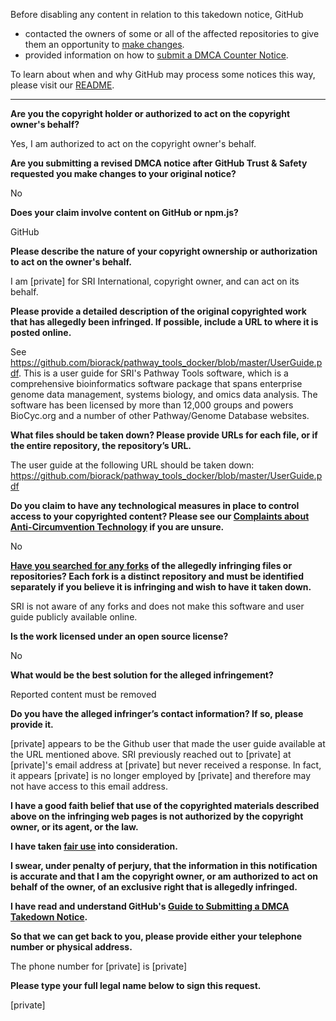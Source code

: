 Before disabling any content in relation to this takedown notice, GitHub
- contacted the owners of some or all of the affected repositories to give them an opportunity to [make changes](https://docs.github.com/en/github/site-policy/dmca-takedown-policy#a-how-does-this-actually-work).
- provided information on how to [submit a DMCA Counter Notice](https://docs.github.com/en/articles/guide-to-submitting-a-dmca-counter-notice).

To learn about when and why GitHub may process some notices this way, please visit our [README](https://github.com/github/dmca/blob/master/README.md#anatomy-of-a-takedown-notice).

---

**Are you the copyright holder or authorized to act on the copyright owner's behalf?**

Yes, I am authorized to act on the copyright owner's behalf.

**Are you submitting a revised DMCA notice after GitHub Trust & Safety requested you make changes to your original notice?**

No

**Does your claim involve content on GitHub or npm.js?**

GitHub

**Please describe the nature of your copyright ownership or authorization to act on the owner's behalf.**

I am [private] for SRI International, copyright owner, and can act on its behalf.

**Please provide a detailed description of the original copyrighted work that has allegedly been infringed. If possible, include a URL to where it is posted online.**

See https://github.com/biorack/pathway_tools_docker/blob/master/UserGuide.pdf. This is a user guide for SRI's Pathway Tools software, which is a comprehensive bioinformatics software package that spans enterprise genome data management, systems biology, and omics data analysis. The software has been licensed by more than 12,000 groups and powers BioCyc.org and a number of other Pathway/Genome Database websites.

**What files should be taken down? Please provide URLs for each file, or if the entire repository, the repository’s URL.**

The user guide at the following URL should be taken down: https://github.com/biorack/pathway_tools_docker/blob/master/UserGuide.pdf

**Do you claim to have any technological measures in place to control access to your copyrighted content? Please see our <a href="https://docs.github.com/articles/guide-to-submitting-a-dmca-takedown-notice#complaints-about-anti-circumvention-technology">Complaints about Anti-Circumvention Technology</a> if you are unsure.**

No

**<a href="https://docs.github.com/articles/dmca-takedown-policy#b-what-about-forks-or-whats-a-fork">Have you searched for any forks</a> of the allegedly infringing files or repositories? Each fork is a distinct repository and must be identified separately if you believe it is infringing and wish to have it taken down.**

SRI is not aware of any forks and does not make this software and user guide publicly available online.

**Is the work licensed under an open source license?**

No

**What would be the best solution for the alleged infringement?**

Reported content must be removed

**Do you have the alleged infringer’s contact information? If so, please provide it.**

[private] appears to be the Github user that made the user guide available at the URL mentioned above. SRI previously reached out to [private] at [private]'s email address at [private] but never received a response. In fact, it appears [private] is no longer employed by [private] and therefore may not have access to this email address.

**I have a good faith belief that use of the copyrighted materials described above on the infringing web pages is not authorized by the copyright owner, or its agent, or the law.**

**I have taken <a href="https://www.lumendatabase.org/topics/22">fair use</a> into consideration.**

**I swear, under penalty of perjury, that the information in this notification is accurate and that I am the copyright owner, or am authorized to act on behalf of the owner, of an exclusive right that is allegedly infringed.**

**I have read and understand GitHub's <a href="https://docs.github.com/articles/guide-to-submitting-a-dmca-takedown-notice/">Guide to Submitting a DMCA Takedown Notice</a>.**

**So that we can get back to you, please provide either your telephone number or physical address.**

The phone number for [private] is [private]

**Please type your full legal name below to sign this request.**

[private]
